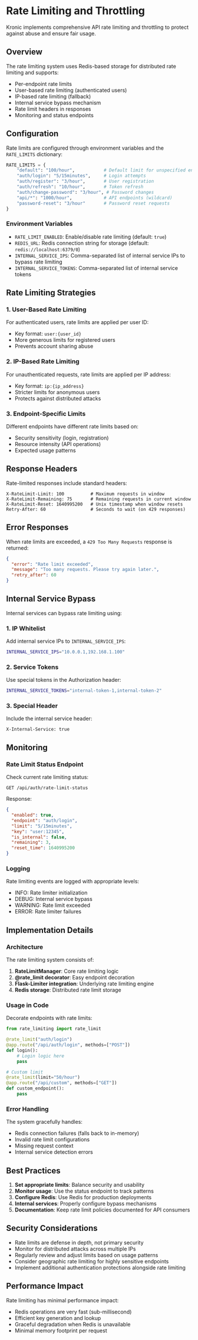 # Rate Limiting and Throttling

Kronic implements comprehensive API rate limiting and throttling to protect against abuse and ensure fair usage.

## Overview

The rate limiting system uses Redis-based storage for distributed rate limiting and supports:
- Per-endpoint rate limits
- User-based rate limiting (authenticated users)
- IP-based rate limiting (fallback)
- Internal service bypass mechanism
- Rate limit headers in responses
- Monitoring and status endpoints

## Configuration

Rate limits are configured through environment variables and the `RATE_LIMITS` dictionary:

```python
RATE_LIMITS = {
    "default": "100/hour",           # Default limit for unspecified endpoints
    "auth/login": "5/15minutes",     # Login attempts
    "auth/register": "3/hour",       # User registration
    "auth/refresh": "10/hour",       # Token refresh
    "auth/change-password": "3/hour", # Password changes
    "api/*": "1000/hour",            # API endpoints (wildcard)
    "password-reset": "3/hour"       # Password reset requests
}
```

### Environment Variables

- `RATE_LIMIT_ENABLED`: Enable/disable rate limiting (default: `true`)
- `REDIS_URL`: Redis connection string for storage (default: `redis://localhost:6379/0`)
- `INTERNAL_SERVICE_IPS`: Comma-separated list of internal service IPs to bypass rate limiting
- `INTERNAL_SERVICE_TOKENS`: Comma-separated list of internal service tokens

## Rate Limiting Strategies

### 1. User-Based Rate Limiting

For authenticated users, rate limits are applied per user ID:
- Key format: `user:{user_id}`
- More generous limits for registered users
- Prevents account sharing abuse

### 2. IP-Based Rate Limiting

For unauthenticated requests, rate limits are applied per IP address:
- Key format: `ip:{ip_address}`
- Stricter limits for anonymous users
- Protects against distributed attacks

### 3. Endpoint-Specific Limits

Different endpoints have different rate limits based on:
- Security sensitivity (login, registration)
- Resource intensity (API operations)
- Expected usage patterns

## Response Headers

Rate-limited responses include standard headers:

```http
X-RateLimit-Limit: 100          # Maximum requests in window
X-RateLimit-Remaining: 75       # Remaining requests in current window
X-RateLimit-Reset: 1640995200   # Unix timestamp when window resets
Retry-After: 60                 # Seconds to wait (on 429 responses)
```

## Error Responses

When rate limits are exceeded, a `429 Too Many Requests` response is returned:

```json
{
  "error": "Rate limit exceeded",
  "message": "Too many requests. Please try again later.",
  "retry_after": 60
}
```

## Internal Service Bypass

Internal services can bypass rate limiting using:

### 1. IP Whitelist
Add internal service IPs to `INTERNAL_SERVICE_IPS`:
```bash
INTERNAL_SERVICE_IPS="10.0.0.1,192.168.1.100"
```

### 2. Service Tokens
Use special tokens in the Authorization header:
```bash
INTERNAL_SERVICE_TOKENS="internal-token-1,internal-token-2"
```

### 3. Special Header
Include the internal service header:
```http
X-Internal-Service: true
```

## Monitoring

### Rate Limit Status Endpoint

Check current rate limiting status:
```http
GET /api/auth/rate-limit-status
```

Response:
```json
{
  "enabled": true,
  "endpoint": "auth/login",
  "limit": "5/15minutes",
  "key": "user:12345",
  "is_internal": false,
  "remaining": 3,
  "reset_time": 1640995200
}
```

### Logging

Rate limiting events are logged with appropriate levels:
- INFO: Rate limiter initialization
- DEBUG: Internal service bypass
- WARNING: Rate limit exceeded
- ERROR: Rate limiter failures

## Implementation Details

### Architecture

The rate limiting system consists of:

1. **RateLimitManager**: Core rate limiting logic
2. **@rate_limit decorator**: Easy endpoint decoration
3. **Flask-Limiter integration**: Underlying rate limiting engine
4. **Redis storage**: Distributed rate limit storage

### Usage in Code

Decorate endpoints with rate limits:

```python
from rate_limiting import rate_limit

@rate_limit("auth/login")
@app.route("/api/auth/login", methods=["POST"])
def login():
    # Login logic here
    pass

# Custom limit
@rate_limit(limit="50/hour")
@app.route("/api/custom", methods=["GET"])
def custom_endpoint():
    pass
```

### Error Handling

The system gracefully handles:
- Redis connection failures (falls back to in-memory)
- Invalid rate limit configurations
- Missing request context
- Internal service detection errors

## Best Practices

1. **Set appropriate limits**: Balance security and usability
2. **Monitor usage**: Use the status endpoint to track patterns
3. **Configure Redis**: Use Redis for production deployments
4. **Internal services**: Properly configure bypass mechanisms
5. **Documentation**: Keep rate limit policies documented for API consumers

## Security Considerations

- Rate limits are defense in depth, not primary security
- Monitor for distributed attacks across multiple IPs
- Regularly review and adjust limits based on usage patterns
- Consider geographic rate limiting for highly sensitive endpoints
- Implement additional authentication protections alongside rate limiting

## Performance Impact

Rate limiting has minimal performance impact:
- Redis operations are very fast (sub-millisecond)
- Efficient key generation and lookup
- Graceful degradation when Redis is unavailable
- Minimal memory footprint per request